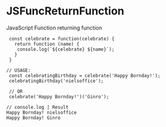 # JSFuncReturnFunction
JavaScript Function returning function 

```JS
 const celebrate = function(celebrate) {
   return function (name) {
    console.log(`${celebrate} ${name}`);
   }
 } 

// USAGE:
 const celebratingBirthday = celebrate('Happy Bornday!');
 celebratingBirthday('nielsoffice');

 // OR 
 celebrate('Happy Bornday!')('Ginro');
 ```
 
 ```JS
 // console.log | Result
 Happy Bornday! nielsoffice
 Happy Bornday! Ginro
 ```
